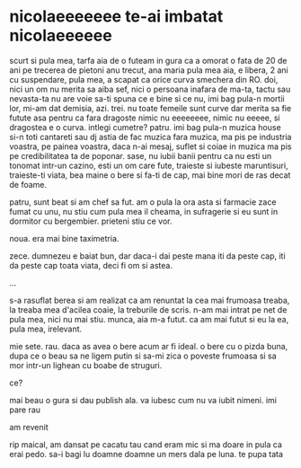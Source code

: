# nicolaeeeeeee te-ai imbatat nicolaeeeeee

scurt si pula mea, tarfa aia de o futeam in gura ca a omorat o fata de 20 de ani pe trecerea de pietoni anu trecut, ana maria pula mea aia, e libera, 2 ani cu suspendare, pula mea, a scapat ca orice curva smechera din RO. doi, nici un om nu merita sa aiba sef, nici o persoana inafara de ma-ta, tactu sau nevasta-ta nu are voie sa-ti spuna ce e bine si ce nu, imi bag pula-n mortii lor, mi-am dat demisia, azi. trei. nu toate femeile sunt curve dar merita sa fie futute asa pentru ca fara dragoste nimic nu eeeeeeee, nimic nu eeeee, si dragostea e o curva. intlegi cumetre? patru. imi bag pula-n muzica house si-n toti cantareti sau dj astia de fac muzica fara muzica, ma pis pe industria voastra, pe painea voastra, daca n-ai mesaj, suflet si coiae in muzica ma pis pe credibilitatea ta de poponar. sase, nu iubii banii pentru ca nu esti un tonomat intr-un cazino, esti un om care fute, traieste si iubeste maruntisuri, traieste-ti viata, bea maine o bere si fa-ti de cap, mai bine mori de ras decat de foame.

patru, sunt beat si am chef sa fut. am o pula la ora asta si farmacie zace fumat cu unu, nu stiu cum pula mea il cheama, in sufragerie si eu sunt in dormitor cu bergembier. prieteni stiu ce vor.

noua. era mai bine taximetria.

zece. dumnezeu e baiat bun, dar daca-i dai peste mana iti da peste cap, iti da peste cap toata viata, deci fi om si astea.

...

s-a rasuflat berea si am realizat ca am renuntat la cea mai frumoasa treaba, la treaba mea d'acilea coaie, la treburile de scris. n-am mai intrat pe net de pula mea, nici nu mai stiu. munca, aia m-a futut. ca am mai futut si eu la ea, pula mea, irelevant.

mie sete. rau. daca as avea o bere acum ar fi ideal. o bere cu o pizda buna, dupa ce o beau sa ne ligem putin si sa-mi zica o poveste frumoasa si sa mor intr-un lighean cu boabe de struguri.

ce?

mai beau o gura si dau publish ala. va iubesc cum nu va iubit nimeni. imi pare rau

am revenit

rip maical, am dansat pe cacatu tau cand eram mic si ma doare in pula ca erai pedo. sa-i bagi lu doamne doamne un mers dala pe luna. te pupa tata